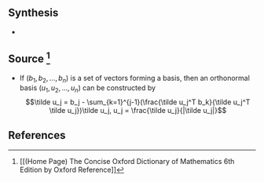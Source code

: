## Synthesis
- 
## Source [^1]
- If $(b_1, b_2, ..., b_n)$ is a set of vectors forming a basis, then an orthonormal basis $(u_1, u_2, ..., u_n)$ can be constructed by $$\tilde u_j = b_j - \sum_{k=1}^{j-1}(\frac{\tilde u_j^T b_k}{\tilde u_j^T \tilde u_j})\tilde u_j, u_j = \frac{\tilde u_j}{|\tilde u_j|}$$
## References

[^1]: [[(Home Page) The Concise Oxford Dictionary of Mathematics 6th Edition by Oxford Reference]]